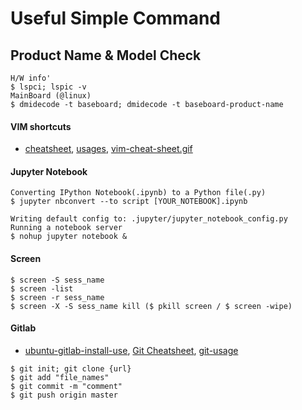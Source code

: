 #  Useful Simple Command 

## Product Name & Model Check
```
H/W info'
$ lspci; lspic -v
MainBoard (@linux)
$ dmidecode -t baseboard; dmidecode -t baseboard-product-name
```


#### VIM shortcuts
- [cheatsheet](https://www.maketecheasier.com/vim-keyboard-shortcuts-cheatsheet), [usages](http://sinoroo.tistory.com/entry/VIM-단축키-및-설정), [vim-cheat-sheet.gif](http://www.viemu.com/vi-vim-cheat-sheet.gif)

#### Jupyter Notebook
```
Converting IPython Notebook(.ipynb) to a Python file(.py)
$ jupyter nbconvert --to script [YOUR_NOTEBOOK].ipynb

Writing default config to: .jupyter/jupyter_notebook_config.py 
Running a notebook server
$ nohup jupyter notebook &
```

#### Screen 
```
$ screen -S sess_name
$ screen -list
$ screen -r sess_name
$ screen -X -S sess_name kill ($ pkill screen / $ screen -wipe)
```

#### Gitlab 
- [ubuntu-gitlab-install-use](http://html5around.com/wordpress/tutorials/ubuntu-gitlab-install-use-1/),
[Git Cheatsheet](http://kwonnam.pe.kr/wiki/git/cheatsheet), [git-usage](https://github.com/jeonghwan-kim/git-usage)
```
$ git init; git clone {url}
$ git add "file_names"
$ git commit -m "comment" 
$ git push origin master
```


